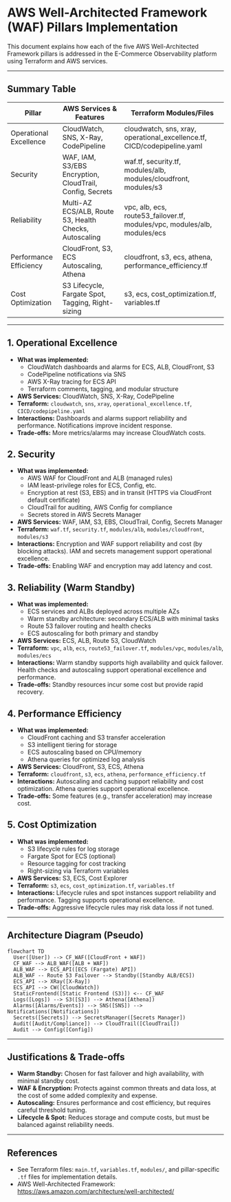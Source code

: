 # AWS Well-Architected Framework (WAF) Pillars Implementation

This document explains how each of the five AWS Well-Architected Framework pillars is addressed in the E-Commerce Observability platform using Terraform and AWS services.

---

## Summary Table

| Pillar                  | AWS Services & Features                                  | Terraform Modules/Files                |
|-------------------------|---------------------------------------------------------|----------------------------------------|
| Operational Excellence  | CloudWatch, SNS, X-Ray, CodePipeline                    | cloudwatch, sns, xray, operational_excellence.tf, CICD/codepipeline.yaml |
| Security                | WAF, IAM, S3/EBS Encryption, CloudTrail, Config, Secrets| waf.tf, security.tf, modules/alb, modules/cloudfront, modules/s3         |
| Reliability             | Multi-AZ ECS/ALB, Route 53, Health Checks, Autoscaling  | vpc, alb, ecs, route53_failover.tf, modules/vpc, modules/alb, modules/ecs|
| Performance Efficiency  | CloudFront, S3, ECS Autoscaling, Athena                 | cloudfront, s3, ecs, athena, performance_efficiency.tf                   |
| Cost Optimization       | S3 Lifecycle, Fargate Spot, Tagging, Right-sizing       | s3, ecs, cost_optimization.tf, variables.tf                              |

---

## 1. Operational Excellence
- **What was implemented:**
  - CloudWatch dashboards and alarms for ECS, ALB, CloudFront, S3
  - CodePipeline notifications via SNS
  - AWS X-Ray tracing for ECS API
  - Terraform comments, tagging, and modular structure
- **AWS Services:** CloudWatch, SNS, X-Ray, CodePipeline
- **Terraform:** `cloudwatch`, `sns`, `xray`, `operational_excellence.tf`, `CICD/codepipeline.yaml`
- **Interactions:** Dashboards and alarms support reliability and performance. Notifications improve incident response.
- **Trade-offs:** More metrics/alarms may increase CloudWatch costs.

## 2. Security
- **What was implemented:**
  - AWS WAF for CloudFront and ALB (managed rules)
  - IAM least-privilege roles for ECS, Config, etc.
  - Encryption at rest (S3, EBS) and in transit (HTTPS via CloudFront default certificate)
  - CloudTrail for auditing, AWS Config for compliance
  - Secrets stored in AWS Secrets Manager
- **AWS Services:** WAF, IAM, S3, EBS, CloudTrail, Config, Secrets Manager
- **Terraform:** `waf.tf`, `security.tf`, `modules/alb`, `modules/cloudfront`, `modules/s3`
- **Interactions:** Encryption and WAF support reliability and cost (by blocking attacks). IAM and secrets management support operational excellence.
- **Trade-offs:** Enabling WAF and encryption may add latency and cost.

## 3. Reliability (Warm Standby)
- **What was implemented:**
  - ECS services and ALBs deployed across multiple AZs
  - Warm standby architecture: secondary ECS/ALB with minimal tasks
  - Route 53 failover routing and health checks
  - ECS autoscaling for both primary and standby
- **AWS Services:** ECS, ALB, Route 53, CloudWatch
- **Terraform:** `vpc`, `alb`, `ecs`, `route53_failover.tf`, `modules/vpc`, `modules/alb`, `modules/ecs`
- **Interactions:** Warm standby supports high availability and quick failover. Health checks and autoscaling support operational excellence and performance.
- **Trade-offs:** Standby resources incur some cost but provide rapid recovery.

## 4. Performance Efficiency
- **What was implemented:**
  - CloudFront caching and S3 transfer acceleration
  - S3 intelligent tiering for storage
  - ECS autoscaling based on CPU/memory
  - Athena queries for optimized log analysis
- **AWS Services:** CloudFront, S3, ECS, Athena
- **Terraform:** `cloudfront`, `s3`, `ecs`, `athena`, `performance_efficiency.tf`
- **Interactions:** Autoscaling and caching support reliability and cost optimization. Athena queries support operational excellence.
- **Trade-offs:** Some features (e.g., transfer acceleration) may increase cost.

## 5. Cost Optimization
- **What was implemented:**
  - S3 lifecycle rules for log storage
  - Fargate Spot for ECS (optional)
  - Resource tagging for cost tracking
  - Right-sizing via Terraform variables
- **AWS Services:** S3, ECS, Cost Explorer
- **Terraform:** `s3`, `ecs`, `cost_optimization.tf`, `variables.tf`
- **Interactions:** Lifecycle rules and spot instances support reliability and performance. Tagging supports operational excellence.
- **Trade-offs:** Aggressive lifecycle rules may risk data loss if not tuned.

---

## Architecture Diagram (Pseudo)


```mermaid
flowchart TD
  User([User]) --> CF_WAF([CloudFront + WAF])
  CF_WAF --> ALB_WAF([ALB + WAF])
  ALB_WAF --> ECS_API([ECS (Fargate) API])
  ALB_WAF -- Route 53 Failover --> Standby([Standby ALB/ECS])
  ECS_API --> XRay([X-Ray])
  ECS_API --> CW([CloudWatch])
  StaticFrontend([Static Frontend (S3)]) <-- CF_WAF
  Logs([Logs]) --> S3([S3]) --> Athena([Athena])
  Alarms([Alarms/Events]) --> SNS([SNS]) --> Notifications([Notifications])
  Secrets([Secrets]) --> SecretsManager([Secrets Manager])
  Audit([Audit/Compliance]) --> CloudTrail([CloudTrail])
  Audit --> Config([Config])
```

---

## Justifications & Trade-offs
- **Warm Standby:** Chosen for fast failover and high availability, with minimal standby cost.
- **WAF & Encryption:** Protects against common threats and data loss, at the cost of some added complexity and expense.
- **Autoscaling:** Ensures performance and cost efficiency, but requires careful threshold tuning.
- **Lifecycle & Spot:** Reduces storage and compute costs, but must be balanced against reliability needs.

---

## References
- See Terraform files: `main.tf`, `variables.tf`, `modules/`, and pillar-specific `.tf` files for implementation details.
- AWS Well-Architected Framework: https://aws.amazon.com/architecture/well-architected/
